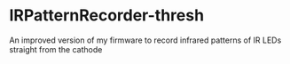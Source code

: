 # IRPatternRecorder-thresh
An improved version of my firmware to record infrared patterns of IR LEDs straight from the cathode
